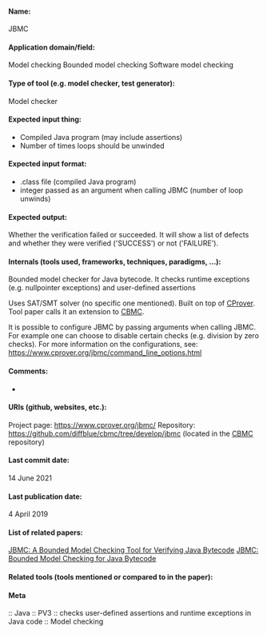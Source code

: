 #### Name:
JBMC

#### Application domain/field:
Model checking
Bounded model checking
Software model checking

#### Type of tool (e.g. model checker, test generator):
Model checker

#### Expected input thing:
- Compiled Java program (may include assertions)
- Number of times loops should be unwinded

#### Expected input format:
- .class file (compiled Java program)
- integer passed as an argument when calling JBMC (number of loop unwinds)

#### Expected output:
Whether the verification failed or succeeded. It will show a list of defects and whether they were verified ('SUCCESS') or not ('FAILURE').

#### Internals (tools used, frameworks, techniques, paradigms, ...):
Bounded model checker for Java bytecode.
It checks runtime exceptions (e.g. nullpointer exceptions) and user-defined assertions

Uses SAT/SMT solver (no specific one mentioned).
Built on top of [CProver](../Frameworks/CProver.md).
Tool paper calls it an extension to [CBMC](CBMC.md).

It is possible to configure JBMC by passing arguments when calling JBMC. For example one can choose to disable certain checks (e.g. division by zero checks). For more information on the configurations, see: https://www.cprover.org/jbmc/command_line_options.html

#### Comments:
-

#### URIs (github, websites, etc.):
Project page: https://www.cprover.org/jbmc/
Repository: https://github.com/diffblue/cbmc/tree/develop/jbmc (located in the [CBMC](CBMC.md) repository)

#### Last commit date:
14 June 2021

#### Last publication date:
4 April 2019

#### List of related papers:
[JBMC: A Bounded Model Checking Tool for Verifying Java Bytecode](https://doi.org/10.1007/978-3-319-96145-3_10)
[JBMC: Bounded Model Checking for Java Bytecode](https://doi.org/10.1007/978-3-030-17502-3_17)

#### Related tools (tools mentioned or compared to in the paper):

#### Meta
:: Java
:: PV3           :: checks user-defined assertions and runtime exceptions in Java code
:: Model checking